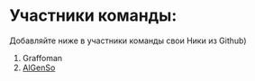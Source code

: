 # Участники команды:
Добавляйте ниже в участники команды свои Ники из Github)<br>
1. Graffoman
2. [AlGenSo](https://github.com/AlGenSo?tab=repositories)
